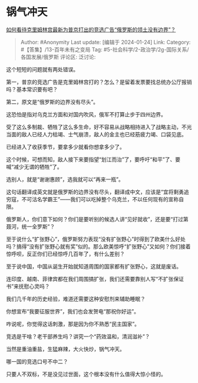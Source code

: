 # 锅气冲天
[如何看待克里姆林宫最新为普京打出的竞选广告“俄罗斯的领土没有边界”？](https://www.zhihu.com/question/640373360/answer/3374226895)

> Author: #Anonymity
> Last update: [编辑于 2024-01-24]
> Link:
> Category: #【答集】/13-百年未有之变局
> Tag: #5-社会科学/2-政治学/2g-国际关系/各国发展/俄罗斯
> 评论区:
> 泛讨论:

这个短短的问题就有两处错误。

第一，普京的竞选广告是克里姆林宫打的？怎么？是留着发票要找总统办公厅报销吗？基本常识要有吧？

第二，原文是“俄罗斯的边界没有尽头”。

这恐怕是指对乌克兰方面和对国内吹风，俄军不打算止步于四州边界。

受了这么多制裁、牺牲了这么多生命，好不容易从战略相持进入了战略主动，不光当面的敌人已经人力枯竭、士气崩溃，敌人的金主也已经筋疲力竭、口袋见底。

已经进入了收获季节，要拿多少就看你想拿多少了。

这个时候，可想而知，敌人接下来要指望“划江而治”了，要呼吁“和平”了、要喊“减少无谓的牺牲”了。

选别人，就是“谢谢惠顾”，选我就可以“再来一瓶”。

这句话翻译成英文就是俄罗斯的边界没有尽头，翻译成中文，应该是“宜将剩勇追穷寇，不可沽名学霸王”——我们可以吃掉整个乌克兰，不以任何现有的宣称自限。

俄罗斯人，你们意下如何？你们是要听别的候选人讲“见好就收”，还是要“打过第聂河，统一全罗斯”？

至于说什么“扩张野心”，俄罗斯努力表现“没有扩张野心”时得到了欧美什么好处吗？搞得“没有扩张野心就有奖”似的。那么欧美惊呼“扩张野心”又如何？你们接着惊呼呗，反正你们已经惊呼几百年了，有什么差别？

至于说中国，中国从诞生开始就知道周围的国家都有扩张野心，这就是废话。

连印度、越南、菲律宾都在我们周围搞扩张，我们还需要靠别人写“不扩张保证书”来抚慰心灵吗？

我们几千年的历史经验，难道还需要这种安慰剂来辅助睡眠？

你想宣布“我要征服世界”，我们也会发贺电“那祝你好运”。

咋说呢，你觉得这话刺激，那是因为你不熟悉“民主国家”。

竞选是干啥？老干部养生吗？讲究一个“药效温和，清润滋补”？

当然是重油重盐，生猛麻辣，大火快炒，锅气冲天。

哪一国的竞选口号不中二？

只要人不双标，不是没见过世面，这个根本没有什么值得大惊小怪的。
